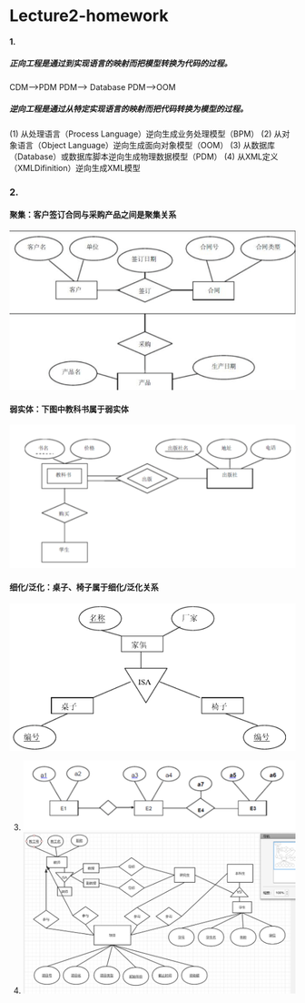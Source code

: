 # Lecture2-homework

#### 1.	
##### 正向工程是通过到实现语言的映射而把模型转换为代码的过程。 
CDM—>PDM
PDM—> Database
PDM—>OOM
##### 逆向工程是通过从特定实现语言的映射而把代码转换为模型的过程。
(1)    从处理语言（Process Language）逆向生成业务处理模型（BPM）
(2)    从对象语言（Object Language）逆向生成面向对象模型（OOM）
(3)    从数据库（Database）或数据库脚本逆向生成物理数据模型（PDM）
(4)    从XML定义（XMLDifinition）逆向生成XML模型

### 2.	
#### 聚集：客户签订合同与采购产品之间是聚集关系
![image](https://github.com/Sofiaya1726/Lecture2-homework/blob/master/10.png)
 
#### 弱实体：下图中教科书属于弱实体
 ![image](https://github.com/Sofiaya1726/Lecture2-homework/blob/master/11.png)
 
#### 细化/泛化：桌子、椅子属于细化/泛化关系
 ![image](https://github.com/Sofiaya1726/Lecture2-homework/blob/master/12.png)


3.	![image](https://github.com/Sofiaya1726/Lecture2-homework/blob/master/13.png)
5.	![image](https://github.com/Sofiaya1726/Lecture2-homework/blob/master/14.png)
